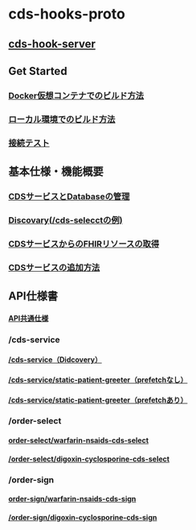 # cds-hooks-proto
<!-- Written by Msis -->
## [cds-hook-server](./cds-server-next-docker/README.md)
## Get Started
### [Docker仮想コンテナでのビルド方法](./cds-server-next-docker/docs/build_docker.md)
### [ローカル環境でのビルド方法](./cds-server-next-docker/docs/build_localhost.md)
### [接続テスト](./docs/build_test.md)
## 基本仕様・機能概要
### [CDSサービスとDatabaseの管理](./cds-server-next-docker/docs/extention01.md)
### [Discovary(/cds-selecctの例)](./cds-server-next-docker/docs/extention02.md)
### [CDSサービスからのFHIRリソースの取得](./docs/extention03.md)
### [CDSサービスの追加方法](./cds-server-next-docker/docs/extention04.md)
## API仕様書
#### [API共通仕様](./cds-server-next-docker/docs/api_000.md)
### /cds-service
#### [/cds-service（Didcovery）](./docs/api_001.md)
#### [/cds-service/static-patient-greeter（prefetchなし）](./cds-server-next-docker/docs/api_002.md)
#### [/cds-service/static-patient-greeter（prefetchあり）](./cds-server-next-docker/docs/api_003.md)
### /order-select
#### [order-select/warfarin-nsaids-cds-select](./cds-server-next-docker/docs/api_004.md)
#### [/order-select/digoxin-cyclosporine-cds-select](./cds-server-next-docker/docs/api_005.md)
### /order-sign
#### [order-sign/warfarin-nsaids-cds-sign](./cds-server-next-docker/docs/api_005.md)
#### [/order-sign/digoxin-cyclosporine-cds-sign](./cds-server-next-docker/docs/api_006.md)
